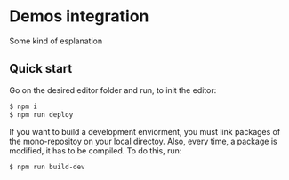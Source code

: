# Demos integration

Some kind of esplanation 

## Quick start

Go on the desired editor folder and run, to init the editor:

```sh
$ npm i
$ npm run deploy
```

If you want to build a development enviorment, you must link packages of the mono-repositoy on your local directoy. Also, every time, a package is modified, it has to be compiled. To do this, run:

```sh
$ npm run build-dev
```